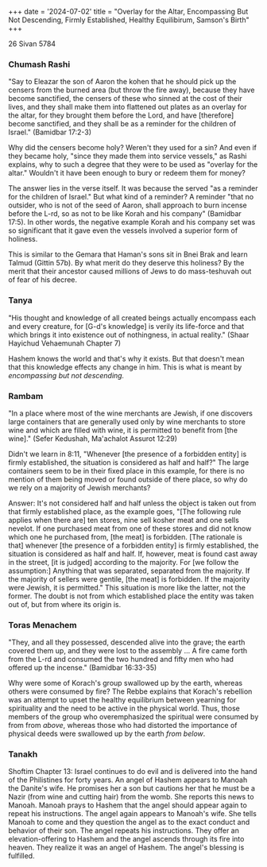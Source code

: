 +++
date = '2024-07-02'
title = "Overlay for the Altar, Encompassing But Not Descending, Firmly Established, Healthy Equilibirum, Samson's Birth"
+++

26 Sivan 5784

### Chumash Rashi

"Say to Eleazar the son of Aaron the kohen that he should pick up the censers from the burned area (but throw the fire away), because they have become sanctified, the censers of these who sinned at the cost of their lives, and they shall make them into flattened out plates as an overlay for the altar, for they brought them before the Lord, and have [therefore] become sanctified, and they shall be as a reminder for the children of Israel." (Bamidbar 17:2-3)

Why did the censers become holy? Weren't they used for a sin? And even if they became holy, "since they made them into service vessels," as Rashi explains, why to such a degree that they were to be used as "overlay for the altar." Wouldn't it have been enough to bury or redeem them for money?

The answer lies in the verse itself. It was because the served "as a reminder for the children of Israel." But what kind of a reminder? A reminder "that no outsider, who is not of the seed of Aaron, shall approach to burn incense before the L-rd, so as not to be like Korah and his company" (Bamidbar 17:5). In other words, the negative example Korah and his company set was so significant that it gave even the vessels involved a superior form of holiness.

This is similar to the Gemara that Haman's sons sit in Bnei Brak and learn Talmud (Gittin 57b). By what merit do they deserve this holiness? By the merit that their ancestor caused millions of Jews to do mass-teshuvah out of fear of his decree.

### Tanya

"His thought and knowledge of all created beings actually encompass each and every creature, for [G-d's knowledge] is verily its life-force and that which brings it into existence out of nothingness, in actual reality." (Shaar Hayichud Vehaemunah Chapter 7)

Hashem knows the world and that's why it exists. But that doesn't mean that this knowledge effects any change in him. This is what is meant by _encompassing but not descending._

### Rambam

"In a place where most of the wine merchants are Jewish, if one discovers large containers that are generally used only by wine merchants to store wine and which are filled with wine, it is permitted to benefit from [the wine]." (Sefer Kedushah, Ma'achalot Assurot 12:29)

Didn't we learn in 8:11, "Whenever [the presence of a forbidden entity] is firmly established, the situation is considered as half and half?" The large containers seem to be in their fixed place in this example, for there is no mention of them being moved or found outside of there place, so why do we rely on a majority of Jewish merchants?

Answer: It's not considered half and half unless the object is taken out from that firmly established place, as the example goes, "[The following rule applies when there are] ten stores, nine sell kosher meat and one sells nevelot. If one purchased meat from one of these stores and did not know which one he purchased from, [the meat] is forbidden. [The rationale is that] whenever [the presence of a forbidden entity] is firmly established, the situation is considered as half and half. If, however, meat is found cast away in the street, [it is judged] according to the majority. For [we follow the assumption:] Anything that was separated, separated from the majority. If the majority of sellers were gentile, [the meat] is forbidden. If the majority were Jewish, it is permitted." This situation is more like the latter, not the former. The doubt is not from which established place the entity was taken out of, but from where its origin is.

### Toras Menachem

"They, and all they possessed, descended alive into the grave; the earth covered them up, and they were lost to the assembly ... A fire came forth from the L-rd and consumed the two hundred and fifty men who had offered up the incense." (Bamidbar 16:33-35)

Why were some of Korach's group swallowed up by the earth, whereas others were consumed by fire? The Rebbe explains that Korach's rebellion was an attempt to upset the healthy equilibrium between yearning for spirituality and the need to be active in the physical world. Thus, those members of the group who overemphasized the spiritual were consumed by from from _above_, whereas those who had distorted the importance of physical deeds were swallowed up by the earth _from below_.

### Tanakh

Shoftim Chapter 13: Israel continues to do evil and is delivered into the hand of the Philistines for forty years. An angel of Hashem appears to Manoah the Danite's wife. He promises her a son but cautions her that he must be a Nazir (from wine and cutting hair) from the womb. She reports this news to Manoah. Manoah prays to Hashem that the angel should appear again to repeat his instructions. The angel again appears to Manoah's wife. She tells Manoah to come and they question the angel as to the exact conduct and behavior of their son. The angel repeats his instructions. They offer an elevation-offering to Hashem and the angel ascends through its fire into heaven. They realize it was an angel of Hashem. The angel's blessing is fulfilled.

